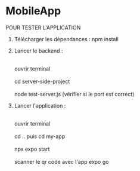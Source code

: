 # MobileApp

POUR TESTER L'APPLICATION 

1) Télécharger les dépendances : npm install

2) Lancer le backend :

   <br>ouvrir terminal<br/>
   <br>cd server-side-project<br/>
   <br>node test-server.js (vérifier si le port est correct)<br/>
   
3) Lancer l'application : 

   <br>ouvrir terminal<br/>
   <br>cd .. puis cd my-app<br/>
   <br>npx expo start<br/>
   <br>scanner le qr code avec l'app expo go<br/>
